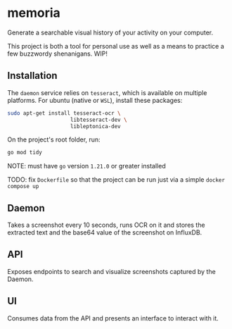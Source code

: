 # memoria
Generate a searchable visual history of your activity on your computer.

This project is both a tool for personal use as well as a means to practice a few buzzwordy shenanigans. WIP!

## Installation
The `daemon` service relies on `tesseract`, which is available on multiple platforms. For ubuntu (native or `WSL`), install these packages:

```bash
sudo apt-get install tesseract-ocr \ 
                    libtesseract-dev \
                    libleptonica-dev

```

On the project's root folder, run:
```bash
go mod tidy
```

NOTE: must have `go` version `1.21.0` or greater installed

TODO: fix `Dockerfile` so that the project can be run just via a simple `docker compose up`

## Daemon
Takes a screenshot every 10 seconds, runs OCR on it and stores the extracted text and the base64 value of the screenshot on InfluxDB.

## API
Exposes endpoints to search and visualize screenshots captured by the Daemon. 

## UI
Consumes data from the API and presents an interface to interact with it.